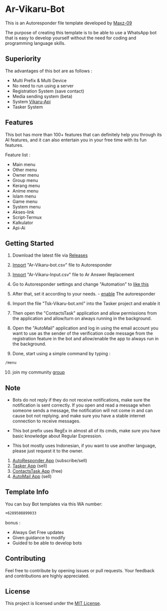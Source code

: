 # Ar-Vikaru-Bot

This is an Autoresponder file template developed by [Maxz-09](https://github.com/Maxz-09)

The purpose of creating this template is to be able to use a WhatsApp bot that is easy to develop yourself without the need for coding and programming language skills.

## Superiority 

The advantages of this bot are as follows :

- Multi Prefix & Multi Device
- No need to run using a server
- Registration System (save contact)
- Media sending system (beta)
- System [Vikaru-Api](https://vikaru-api.bohr.io/)
- Tasker System

## Features

This bot has more than 100+ features that can definitely help you through its AI features, and it can also entertain you in your free time with its fun features.

Feature list :

- Main menu
- Other menu
- Owner menu
- Group menu
- Kerang menu
- Anime menu
- Islam menu
- Game menu
- System menu
- Akses-link
- Script-Termux
- Kalkulator 
- Api-Ai

## Getting Started

1. Download the latest file via [Releases](https://github.com/Maxz-09/Ar-Vikaru-Bot/releases/tag/Update)

2. [Import](https://wa.me/) "Ar-Vikaru-bot.csv" file to Autoresponder

3. [Import](https://wa.me/) "Ar-Vikaru-Input.csv" file to Ar Answer Replacement

4. Go to Autoresponder settings and change "Automation" to [like this](https://wa.me/)

5. After that, set it according to your needs. - [enable](https://wa.me/) The autoresponder

6. Import the file "Tsk-Vikaru-bot.xml" into the Tasker project and enable it

7. Then open the "ContactsTask" application and allow permissions from the application and allow/turn on always running in the background.
    
8. Open the "AutoMail" application and log in using the email account you want to use as the sender of the verification code message from the registration feature in the bot and allow/enable the app to always run in the background.

9. Done, start using a simple command by typing :
```bash
/menu
```
10. join my community [group](https://chat.whatsapp.com/JfpGsd5GPh5EzvRVjm54tx)

## Note

- Bots do not reply if they do not receive notifications, make sure the notification is sent correctly. If you open and read a message when someone sends a message, the notification will not come in and can cause bot not replying. and make sure you have a stable internet connection to receive messages.

- This bot prefix uses RegEx in almost all of its cmds, make sure you have basic knowledge about Regular Expression.

- This bot mostly uses Indonesian, if you want to use another language, please just request it to the owner.
   
1. [AutoResponder App](https://play.google.com/store/apps/dev?id=7857280643314172854) (subscribe/sell)
2. [Tasker App](https://play.google.com/store/apps/details?id=net.dinglisch.android.taskerm) (sell)
3. [ContactsTask App](https://play.google.com/store/apps/details?id=com.balda.contactstask) (free)
4. [AutoMail App](https://www.google.com/url?sa=t&source=web&rct=j&opi=89978449&url=https://play.google.com/store/apps/details%3Fid%3Dcom.joaomgcd.autogmail%26hl%3Did%26referrer%3Dutm_source%253Dgoogle%2526utm_medium%253Dorganic%2526utm_term%253Daplikasi%2Bautomail%26pcampaignid%3DAPPU_1_v2QCZ6CrKeyJ4-EPhaS-4AQ&ved=2ahUKEwjghreuxPmIAxXsxDgGHQWSD0wQ5YQBegQIDBAC&usg=AOvVaw1y31sjS79VE0U_TperMzev) (sell)

## Template Info 
You can buy Bot templates via this WA number:
```bash
+6289508899033
```

bonus :
- Always Get Free updates
- Given guidance to modify
- Guided to be able to develop bots
  
## Contributing

Feel free to contribute by opening issues or pull requests. Your feedback and contributions are highly appreciated.

## License

This project is licensed under the [MIT License](LICENSE).
